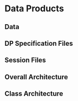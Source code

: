 # Data Products

## Data

## DP Specification Files

## Session Files

## Overall Architecture

## Class Architecture

